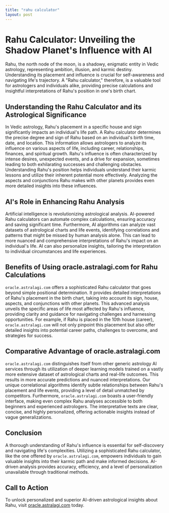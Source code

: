 ```yaml
---
title: "rahu calculator"
layout: post
---
```


# Rahu Calculator: Unveiling the Shadow Planet's Influence with AI

Rahu, the north node of the moon, is a shadowy, enigmatic entity in Vedic astrology, representing ambition, illusion, and karmic destiny. Understanding its placement and influence is crucial for self-awareness and navigating life's trajectory. A "Rahu calculator," therefore, is a valuable tool for astrologers and individuals alike, providing precise calculations and insightful interpretations of Rahu's position in one's birth chart.

## Understanding the Rahu Calculator and its Astrological Significance

In Vedic astrology, Rahu's placement in a specific house and sign significantly impacts an individual's life path.  A Rahu calculator determines the precise degree and sign of Rahu based on an individual's birth time, date, and location. This information allows astrologers to analyze its influence on various aspects of life, including career, relationships, finances, and spiritual growth. Rahu's influence is often characterized by intense desires, unexpected events, and a drive for expansion, sometimes leading to both exhilarating successes and challenging obstacles.  Understanding Rahu's position helps individuals understand their karmic lessons and utilize their inherent potential more effectively.  Analyzing the aspects and conjunctions Rahu makes with other planets provides even more detailed insights into these influences.

## AI's Role in Enhancing Rahu Analysis

Artificial intelligence is revolutionizing astrological analysis. AI-powered Rahu calculators can automate complex calculations, ensuring accuracy and saving significant time.  Furthermore, AI algorithms can analyze vast datasets of astrological charts and life events, identifying correlations and patterns that might be missed by human analysis alone. This can lead to more nuanced and comprehensive interpretations of Rahu's impact on an individual's life. AI can also personalize insights, tailoring the interpretation to individual circumstances and life experiences.

## Benefits of Using oracle.astralagi.com for Rahu Calculations

`oracle.astralagi.com` offers a sophisticated Rahu calculator that goes beyond simple positional determination.  It provides detailed interpretations of Rahu's placement in the birth chart, taking into account its sign, house, aspects, and conjunctions with other planets.  This advanced analysis unveils the specific areas of life most affected by Rahu's influence, providing clarity and guidance for navigating challenges and harnessing opportunities. For example, if Rahu is placed in the 10th house (career), `oracle.astralagi.com` will not only pinpoint this placement but also offer detailed insights into potential career paths, challenges to overcome, and strategies for success.

## Comparative Advantage of oracle.astralagi.com

`oracle.astralagi.com` distinguishes itself from other generic astrology AI services through its utilization of deeper learning models trained on a vastly more extensive dataset of astrological charts and real-life outcomes.  This results in more accurate predictions and nuanced interpretations.  Our unique correlational algorithms identify subtle relationships between Rahu's placement and life events, providing a level of detail unmatched by competitors.  Furthermore, `oracle.astralagi.com` boasts a user-friendly interface, making even complex Rahu analyses accessible to both beginners and experienced astrologers.  The interpretative texts are clear, concise, and highly personalized, offering actionable insights instead of vague generalizations.


## Conclusion

A thorough understanding of Rahu's influence is essential for self-discovery and navigating life's complexities.  Utilizing a sophisticated Rahu calculator, like the one offered by `oracle.astralagi.com`, empowers individuals to gain valuable insights into their karmic path and make informed decisions. AI-driven analysis provides accuracy, efficiency, and a level of personalization unavailable through traditional methods.

## Call to Action

To unlock personalized and superior AI-driven astrological insights about Rahu, visit [oracle.astralagi.com](https://oracle.astralagi.com) today.